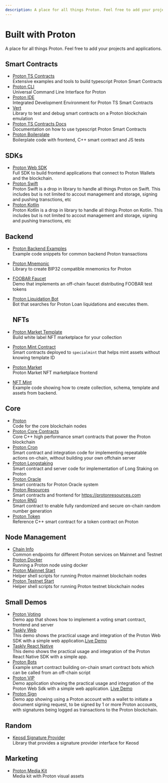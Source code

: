 ```yaml
---
description: A place for all things Proton. Feel free to add your projects and applications
---
```


# Built with Proton

A place for all things Proton. Feel free to add your projects and applications.

## Smart Contracts
* [Proton TS Contracts](https://github.com/ProtonProtocol/proton-ts-contracts) <br />
  Extensive examples and tools to build typescript Proton Smart Contracts
* [Proton CLI](https://github.com/ProtonProtocol/proton-web-sdk) <br />
  Universal Command Line Interface for Proton
* [Proton IDE](https://github.com/ProtonProtocol/proton-ide) <br />
  Integrated Development Environment for Proton TS Smart Contracts
* [Vert](https://github.com/ProtonProtocol/vert) <br />
  Library to test and debug smart contracts on a Proton blockchain emulation
* [Proton TS Contracts Docs](https://github.com/ProtonProtocol/proton-ts-sc-docs) <br />
  Documentation on how to use typescript Proton Smart Contracts
* [Proton Boilerplate](https://github.com/ProtonProtocol/proton-boilerplate) <br />
  Boilerplate code with frontend, C++ smart contract and JS tests

## SDKs
* [Proton Web SDK](https://github.com/ProtonProtocol/proton-web-sdk) <br />
  Full SDK to build frontend applications that connect to Proton Wallets and the blockchain.
* [Proton Swift](https://github.com/ProtonProtocol/ProtonSwift) <br />
  Proton Swift is a drop in library to handle all things Proton on Swift. This includes but is not limited to accout management and storage, signing and pushing transctions, etc
* [Proton Kotlin](https://github.com/ProtonProtocol/ProtonKotlin) <br />
  Proton Kotlin is a drop in library to handle all things Proton on Kotlin. This includes but is not limited to accout management and storage, signing and pushing transctions, etc

## Backend
* [Proton Backend Examples](https://github.com/ProtonProtocol/proton-media-kit) <br />
  Example code snippets for common backend Proton transactions
* [Proton Mnemonic](https://github.com/ProtonProtocol/proton-mnemonic) <br />
  Library to create BIP32 compatible mnemonics for Proton
* [FOOBAR Faucet](https://github.com/ProtonProtocol/foobar-faucet) <br />
  Demo that implements an off-chain faucet distributing FOOBAR test tokens
* [Proton Liquidation Bot](https://github.com/ProtonProtocol/proton-liquidation-bot) <br />
  Bot that searches for Proton Loan liquidations and executes them.
  
  ## NFTs
* [Proton Market Template](https://github.com/ProtonProtocol/proton-market-template) <br />
  Build white label NFT marketplace for your collection
* [Proton Mint Contract](https://github.com/ProtonProtocol/proton-mint-contract) <br />
  Smart contracts deployed to `specialmint` that helps mint assets without knowing template ID
* [Proton Market](https://github.com/ProtonProtocol/proton-market) <br />
  Proton Market NFT marketplace frontend
* [NFT Mint](https://github.com/ProtonProtocol/nft-mint) <br />
  Example code showing how to create collection, schema, template and assets from backend.

## Core
* [Proton](https://github.com/ProtonProtocol/proton) <br />
  Code for the core blockchain nodes
* [Proton Core Contracts](https://github.com/ProtonProtocol/proton.contracts) <br />
  Core C++ high performance smart contracts that power the Proton blockchain
* [Proton Cron](https://github.com/ProtonProtocol/proton-cron) <br />
  Smart contract and integration code for implementing repeatable actions on-chain, without building your own offchain server
* [Proton Longstaking](https://github.com/ProtonProtocol/proton-longstaking) <br />
  Smart contract and server code for implementation of Long Staking on Proton
* [Proton Oracle](https://github.com/ProtonProtocol/proton-oracle) <br />
  Smart contracts for Proton Oracle system
* [Proton Resources](https://github.com/ProtonProtocol/proton-resources) <br />
  Smart contracts and frontend for https://protonresources.com
* [Proton RNG](https://github.com/ProtonProtocol/proton-rng) <br />
  Smart contract to enable fully randomized and secure on-chain random number generation
* [Proton Token](https://github.com/ProtonProtocol/proton.token) <br />
  Reference C++ smart contract for a token contract on Proton

## Node Management
* [Chain Info](https://github.com/ProtonProtocol/chain-info) <br />
  Common endpoints for different Proton services on Mainnet and Testnet
* [Proton Docker](https://github.com/ProtonProtocol/proton-docker) <br />
  Running a Proton node using docker
* [Proton Mainnet Start](https://github.com/ProtonProtocol/proton.start) <br />
  Helper shell scripts for running Proton mainnet blockchain nodes
* [Proton Testnet Start](https://github.com/ProtonProtocol/proton-testnet.start) <br />
  Helper shell scripts for running Proton testnet blockchain nodes

## Small Demos
* [Proton Voting](https://github.com/ProtonProtocol/ProtonVoting) <br />
  Demo app that shows how to implement a voting smart contract, frontend and server
* [Taskly Web](https://github.com/ProtonProtocol/taskly-demo) <br />
  This demo shows the practical usage and integration of the Proton Web SDK with a simple web application.[Live Demo](https://taskly.protonchain.com/)
* [Taskly React Native](https://github.com/ProtonProtocol/taskly-demo-react-native) <br />
  This demo shows the practical usage and integration of the Proton React Native SDK with a simple app.
* [Proton Bots](https://github.com/ProtonProtocol/proton-bots) <br />
  Example smart contract building on-chain smart contract bots which can be called from an off-chain script
* [Proton VIP](https://github.com/ProtonProtocol/proton-vip-demo) <br />
  Demo application showing the practical usage and integration of the Proton Web Sdk with a simple web application. [Live Demo](https://vip.protonchain.com/)
* [Proton Sign](https://github.com/ProtonProtocol/proton-sign) <br />
  Demo app showing using a Proton account with a wallet to initiate a document signing request, to be signed by 1 or more Proton accounts, with signatures being logged as transactions to the Proton blockchain.

## Random
* [Keosd Signature Provider](https://github.com/ProtonProtocol/keosd-signature-provider) <br />
  Library that provides a signature provider interface for Keosd

## Marketing
* [Proton Media Kit](https://github.com/ProtonProtocol/proton-media-kit) <br />
  Media kit with Proton visual assets

